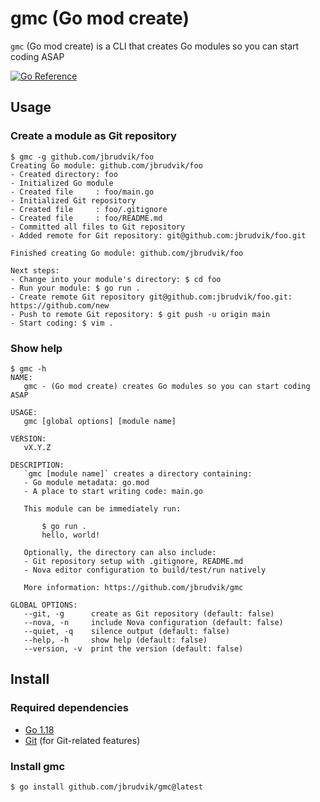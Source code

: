 # gmc (Go mod create)

`gmc` (Go mod create) is a CLI that creates Go modules so you can start coding ASAP

[![Go Reference](https://pkg.go.dev/badge/github.com/jbrudvik/gmc.svg)](https://pkg.go.dev/github.com/jbrudvik/gmc)

## Usage

### Create a module as Git repository

```
$ gmc -g github.com/jbrudvik/foo
Creating Go module: github.com/jbrudvik/foo
- Created directory: foo
- Initialized Go module
- Created file     : foo/main.go
- Initialized Git repository
- Created file     : foo/.gitignore
- Created file     : foo/README.md
- Committed all files to Git repository
- Added remote for Git repository: git@github.com:jbrudvik/foo.git

Finished creating Go module: github.com/jbrudvik/foo

Next steps:
- Change into your module's directory: $ cd foo
- Run your module: $ go run .
- Create remote Git repository git@github.com:jbrudvik/foo.git: https://github.com/new
- Push to remote Git repository: $ git push -u origin main
- Start coding: $ vim .
```

### Show help

```
$ gmc -h
NAME:
   gmc - (Go mod create) creates Go modules so you can start coding ASAP

USAGE:
   gmc [global options] [module name]

VERSION:
   vX.Y.Z

DESCRIPTION:
   `gmc [module name]` creates a directory containing:
   - Go module metadata: go.mod
   - A place to start writing code: main.go

   This module can be immediately run:

       $ go run .
       hello, world!

   Optionally, the directory can also include:
   - Git repository setup with .gitignore, README.md
   - Nova editor configuration to build/test/run natively

   More information: https://github.com/jbrudvik/gmc

GLOBAL OPTIONS:
   --git, -g      create as Git repository (default: false)
   --nova, -n     include Nova configuration (default: false)
   --quiet, -q    silence output (default: false)
   --help, -h     show help (default: false)
   --version, -v  print the version (default: false)
```

## Install

### Required dependencies

- [Go 1.18](https://go.dev/doc/install)
- [Git](https://git-scm.com) (for Git-related features)

### Install gmc

```sh
$ go install github.com/jbrudvik/gmc@latest
```
